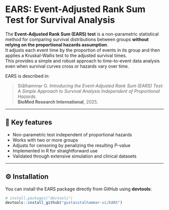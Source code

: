 # EARS: Event-Adjusted Rank Sum Test for Survival Analysis

The **Event-Adjusted Rank Sum (EARS) test** is a non-parametric statistical method for comparing survival distributions between groups **without relying on the proportional hazards assumption**.  
It adjusts each event time by the proportion of events in its group and then applies a Kruskal-Wallis test to the adjusted survival times.  
This provides a simple and robust approach to time-to-event data analysis even when survival curves cross or hazards vary over time.

EARS is described in:

> Stålhammar G. *Introducing the Event-Adjusted Rank Sum (EARS) Test: A Simple Approach to Survival Analysis Independent of Proportional Hazards.*  
> **BioMed Research International**, 2025.

---

## 🧠 Key features
- Non-parametric test independent of proportional hazards  
- Works with two or more groups  
- Adjusts for censoring by penalizing the resulting *P*-value  
- Implemented in R for straightforward use  
- Validated through extensive simulation and clinical datasets  

---

## ⚙️ Installation

You can install the EARS package directly from GitHub using **devtools**:

```r
# install.packages("devtools")
devtools::install_github("gustavstalhammar-ui/EARS")
